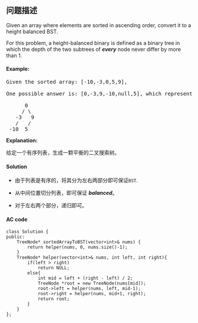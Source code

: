 ## 问题描述

Given an array where elements are sorted in ascending order, convert it to a height balanced BST.</br>

For this problem, a height-balanced binary is defined as a binary tree in which the depth of the two subtrees of ***every*** node never differ by more than 1.

#### Example:<br>
<pre>Given the sorted array: [-10,-3,0,5,9],

One possible answer is: [0,-3,9,-10,null,5], which represents the following height balanced BST:

      0
     / \
   -3   9
   /   /
 -10  5
</pre>
__Explanation:__<br>

给定一个有序列表，生成一颗平衡的二叉搜索树。

#### Solution

* 由于列表是有序的，将其分为左右两部分即可保证<code>BST</code>.

* 从中间位置切分列表，即可保证 ***balanced***。

* 对于左右两个部分，递归即可。

#### AC code

```
class Solution {
public:
    TreeNode* sortedArrayToBST(vector<int>& nums) {
        return helper(nums, 0, nums.size()-1);
    }
    TreeNode* helper(vector<int>& nums, int left, int right){
        if(left > right)
            return NULL;
        else{
            int mid = left + (right - left) / 2;
            TreeNode *root = new TreeNode(nums[mid]);
            root->left = helper(nums, left, mid-1);
            root->right = helper(nums, mid+1, right);
            return root;
        }
    }
};
```